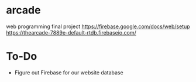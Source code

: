 # arcade
web programming final project
https://firebase.google.com/docs/web/setup
https://thearcade-7889e-default-rtdb.firebaseio.com/

# To-Do
- Figure out Firebase for our website database
